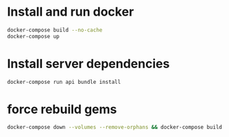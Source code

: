 # Install and run docker

```bash
docker-compose build --no-cache
docker-compose up
```

# Install server dependencies

```bash
docker-compose run api bundle install
```

# force rebuild gems

```bash
docker-compose down --volumes --remove-orphans && docker-compose build --no-cache && docker-compose up
```
